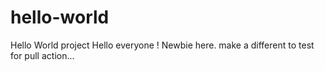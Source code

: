 # hello-world
Hello World project
Hello everyone ! Newbie here.
make a different to test for pull action...
